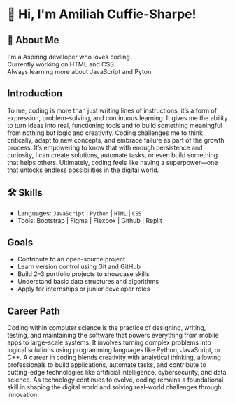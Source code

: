 # 👋 Hi, I'm Amiliah Cuffie-Sharpe!

## 🚀 About Me
I'm a Aspiring developer who loves coding.  
Currently working on HTML and CSS.  
Always learning more about JavaScript and Pyton.

## Introduction
<p>
  To me, coding is more than just writing lines of instructions, it’s a form of expression, problem-solving, and continuous learning. It gives me the ability to turn ideas into real, functioning tools and to build something meaningful from nothing but logic and creativity. Coding challenges me to think critically, adapt to new concepts, and embrace failure as part of the growth process. It’s empowering to know that with enough persistence and curiosity, I can create solutions, automate tasks, or even build something that helps others. Ultimately, coding feels like having a superpower—one that unlocks endless possibilities in the digital world.
</p>

## 🛠️ Skills
-  Languages: `JavaScript` | `Python` | `HTML` | `CSS`
-  Tools: Bootstrap | Figma | Flexbox | Github | Replit

## Goals
-  Contribute to an open-source project
-  Learn version control using Git and GitHub
-  Build 2–3 portfolio projects to showcase skills
-  Understand basic data structures and algorithms
-  Apply for internships or junior developer roles

## Career Path
<P>
  Coding within computer science is the practice of designing, writing, testing, and maintaining the software that powers everything from mobile apps to large-scale systems. It involves turning complex problems into logical solutions using programming languages like Python, JavaScript, or C++. A career in coding blends creativity with analytical thinking, allowing professionals to build applications, automate tasks, and contribute to cutting-edge technologies like artificial intelligence, cybersecurity, and data science. As technology continues to evolve, coding remains a foundational skill in shaping the digital world and solving real-world challenges through innovation.
</P>
<!--
**AmiliahCuffie-Sharpe/AmiliahCuffie-Sharpe** is a ✨ _special_ ✨ repository because its `README.md` (this file) appears on your GitHub profile.

Here are some ideas to get you started:

- 🔭 I’m currently working on ...
- 🌱 I’m currently learning ...
- 👯 I’m looking to collaborate on ...
- 🤔 I’m looking for help with ...
- 💬 Ask me about ...
- 📫 How to reach me: ...
- 😄 Pronouns: ...
- ⚡ Fun fact: ...
-->
